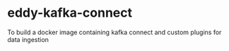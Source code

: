 # eddy-kafka-connect

To build a docker image containing kafka connect and custom plugins for data ingestion
